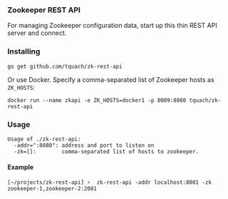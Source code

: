 ### Zookeeper REST API

For managing Zookeeper configuration data, start up this thin REST API server and connect.

### Installing
```
go get github.com/tquach/zk-rest-api
```

Or use Docker. Specify a comma-separated list of Zookeeper hosts as `ZK_HOSTS`:
```
docker run --name zkapi -e ZK_HOSTS=docker1 -p 8009:8080 tquach/zk-rest-api
```

### Usage
```
Usage of ./zk-rest-api:
  -addr=":8080": address and port to listen on
  -zk=[]:        comma-separated list of hosts to zookeeper.
```

#### Example
```
[~/projects/zk-rest-api] ⚡  zk-rest-api -addr localhost:8001 -zk zookeeper-1,zookeeper-2:2081
```

